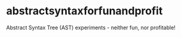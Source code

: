 # abstractsyntaxforfunandprofit
Abstract Syntax Tree (AST) experiments - neither fun, nor profitable!
